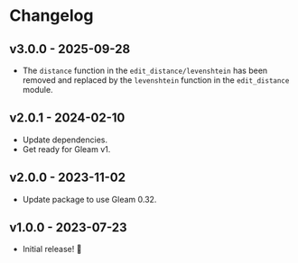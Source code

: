 # Changelog

## v3.0.0 - 2025-09-28

- The `distance` function in the `edit_distance/levenshtein` has been removed
  and replaced by the `levenshtein` function in the `edit_distance` module.

## v2.0.1 - 2024-02-10

- Update dependencies.
- Get ready for Gleam v1.

## v2.0.0 - 2023-11-02

- Update package to use Gleam 0.32.

## v1.0.0 - 2023-07-23

- Initial release! 🎉
